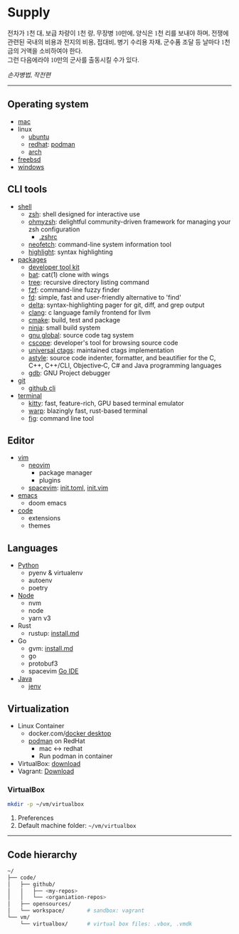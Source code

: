 # Supply

<div style="margin: auto; font-family: serif;">
    <p>전차가 1천 대, 보급 차량이 1천 량, 무장병 10만에, 양식은 1천 리를 보내야 하며, 전쟁에 관련된 국내의 비용과 전지의 비용, 접대비, 병기 수리용 자재, 군수품 조달 등 날마다 1천 금의 거액을 소비하여야 한다.<br>그런 다음에라야 10만의 군사를 출동시킬 수가 있다.</p>
  <footer align="left"><i>손자병법, 작전편</i></footer>
</div>

---

## Operating system

- [mac](mac.md)
- linux
  - [ubuntu](ubuntu.md)
  - [redhat](redhat.md): [podman](docs/podman.md)
  - [arch](arch.md)
- [freebsd](freebsd.md)
- [windows](windows.md)

## CLI tools

- [shell](tools.md#shell)
  - [zsh](tools.md#zsh): shell designed for interactive use
  - [ohmyzsh](tools.md#ohmyzsh): delightful community-driven framework for managing your zsh configuration
    - [.zshrc](config/zshrc.sh)
  - [neofetch](tools.md#noefetch): command-line system information tool
  - [highlight](tools.md#highlight): syntax highlighting
- [packages](tools.md#packages)
  - [developer tool kit](tools.md#developer-tool-kit)
  - [bat](tools.md#bat): cat(1) clone with wings
  - [tree](tools.md#tree): recursive directory listing command
  - [fzf](tools.md#fzf): command-line fuzzy finder
  - [fd](tools.md#fd): simple, fast and user-friendly alternative to 'find'
  - [delta](tools.md#delta): syntax-highlighting pager for git, diff, and grep output
  - [clang](tools.md#clang): c language family frontend for llvm 
  - [cmake](tools.md#cmake): build, test and package
  - [ninja](tools.md#ninja): small build system
  - [gnu global](tools.md#gnu-global): source code tag system
  - [cscope](tools.md#cscope): developer's tool for browsing source code
  - [universal ctags](tools.md#universal-ctags): maintained ctags implementation
  - [astyle](tools.md#astyle): source code indenter, formatter, and beautifier for the C, C++, C++/CLI, Objective‑C, C# and Java programming languages
  - [gdb](tools.md#gdb): GNU Project debugger
- [git](tools.md#git)
  - [github cli](tools.md#github-cli)
- [terminal](tools.md#terminal)
  - [kitty](tools.md#kitty): fast, feature-rich, GPU based terminal emulator
  - [warp](tools.md#warp): blazingly fast, rust-based terminal
  - [fig](tools.md#fig): command line tool

## Editor

- [vim](vim/README.md)
  - [neovim](vim/neovim.md)
    - package manager
    - plugins
  - [spacevim](vim/spacevim.md): [init.toml](config/vim/init.toml), [init.vim](config/vim/init.vim)
- [emacs](emacs/README.md)
  - doom emacs
- [code](code.md)
  - extensions
  - themes

## Languages

- [Python](languages/python.md)
  - pyenv & virtualenv
  - autoenv
  - poetry
- [Node](languages/node.md)
  - nvm
  - node
  - yarn v3
- Rust
  - rustup: [install.md](https://github.com/rurumimic/rust#install-by-rustup)
- Go
  - gvm: [install.md](https://github.com/rurumimic/golang/blob/main/install.md)
  - go
  - protobuf3
  - spacevim [Go IDE](https://spacevim.org/use-vim-as-a-go-ide/)
- [Java](languages/java.md)
  - [jenv](https://github.com/jenv/jenv)

## Virtualization

- Linux Container
  - docker.com/[docker desktop](https://www.docker.com/products/docker-desktop/)
  - [podman](redhat.md#podman) on RedHat
    - mac ↔ redhat
    - Run podman in container
- VirtualBox: [download](https://www.virtualbox.org/wiki/Downloads)
- Vagrant: [Download](https://www.vagrantup.com/downloads)

### VirtualBox

```bash
mkdir -p ~/vm/virtualbox
```

1. Preferences
2. Default machine folder: `~/vm/virtualbox`

---

## Code hierarchy

```bash
~/
├── code/
│   ├── github/
│   │   ├── <my-repos>
│   │   └── <organiation-repos>
│   ├── opensources/
│   └── workspace/       # sandbox: vagrant
└── vm/
    └── virtualbox/      # virtual box files: .vbox, .vmdk
```
